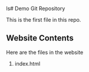 ls# Demo Git Repository 

This is the first file in this repo.

## Website Contents

Here are the files in the website

1. index.html


